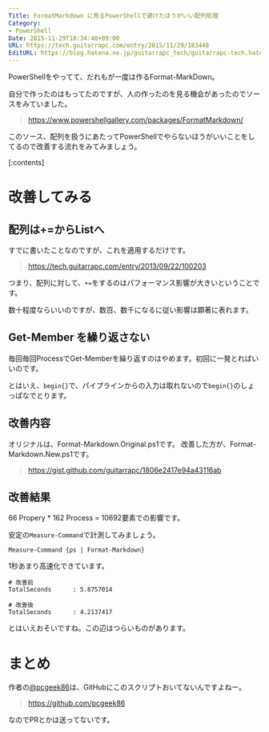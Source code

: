 ```yaml
---
Title: FormatMarkdown に見るPowerShellで避けたほうがいい配列処理
Category:
- PowerShell
Date: 2015-11-29T18:34:48+09:00
URL: https://tech.guitarrapc.com/entry/2015/11/29/183448
EditURL: https://blog.hatena.ne.jp/guitarrapc_tech/guitarrapc-tech.hatenablog.com/atom/entry/6653586347146847906
---
```


PowerShellをやってて、だれもが一度は作るFormat-MarkDown。

自分で作ったのはもってたのですが、人の作ったのを見る機会があったのでソースをみていました。

> https://www.powershellgallery.com/packages/FormatMarkdown/

このソース、配列を扱うにあたってPowerShellでやらないほうがいいことをしてるので改善する流れをみてみましょう。


[:contents]

# 改善してみる


## 配列は+=からList<T>へ

すでに書いたことなのですが、これを適用するだけです。

> https://tech.guitarrapc.com/entry/2013/09/22/100203

つまり、配列に対して、`+=`をするのはパフォーマンス影響が大きいということです。

数十程度ならいいのですが、数百、数千になるに従い影響は顕著に表れます。

## Get-Member を繰り返さない

毎回毎回ProcessでGet-Memberを繰り返すのはやめます。初回に一発とればいいのです。

とはいえ、`begin{}`で、パイプラインからの入力は取れないので`begin{}`のしょっぱなでとります。

## 改善内容

オリジナルは、Format-Markdown.Original.ps1です。
改善した方が、Format-Markdown.New.ps1です。

> https://gist.github.com/guitarrapc/1806e2417e94a43116ab

## 改善結果

66 Propery * 162 Process = 10692要素での影響です。

安定の`Measure-Command`で計測してみましょう。
```
Measure-Command {ps | Format-Markdown}
```

1秒あまり高速化できています。

```
# 改善前
TotalSeconds      : 5.8757014

# 改善後
TotalSeconds      : 4.2137417
```

とはいえおそいですね。この辺はつらいものがあります。

# まとめ

作者の[@pcgeek86](https://twitter.com/pcgeek86)は、GitHubにこのスクリプトおいてないんですよねー。

> https://github.com/pcgeek86

なのでPRとかは送ってないです。
